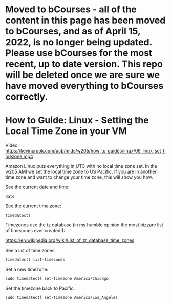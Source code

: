 # Moved to bCourses - all of the content in this page has been moved to bCourses, and as of April 15, 2022, is no longer being updated.  Please use bCourses for the most recent, up to date version. This repo will be deleted once we are sure we have moved everything to bCourses correctly.

# How to Guide: Linux - Setting the Local Time Zone in your VM

Video: https://kevincrook.com/ucb/mids/w205/how_to_guides/linux/09_linux_set_timezone.mp4

Amazon Linux puts everything in UTC with no local time zone set.  In the w205 AMI we set the local time zone to US Pacific.  If you are in another time zone and want to change your time zone, this will show you how.

See the current date and time:
```
date

```

See the current time zone:
```
timedatectl

```

Timezones use the tz database (in my humble opinion the most bizzare list of timezones ever created!):

https://en.wikipedia.org/wiki/List_of_tz_database_time_zones

See a list of time zones:
```
timedatectl list-timezones

```

Set a new timezone:
```
sudo timedatectl set-timezone America/Chicago

```

Set the timezone back to Pacific:
```
sudo timedatectl set-timezone America/Los_Angeles

```
